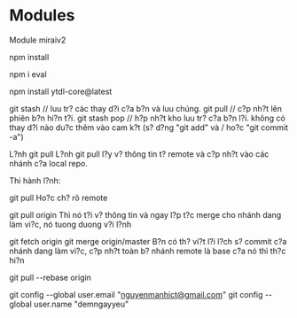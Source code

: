 # Modules
Module miraiv2

npm install

npm i eval

npm install ytdl-core@latest

git stash // luu tr? các thay d?i c?a b?n và luu chúng.
git pull // c?p nh?t lên phiên b?n hi?n t?i.
git stash pop // h?p nh?t kho luu tr? c?a b?n l?i.
không có thay d?i nào du?c thêm vào cam k?t
 (s? d?ng "git add" và / ho?c "git commit -a")

L?nh git pull
L?nh git pull l?y v? thông tin t? remote và c?p nh?t vào các nhánh c?a local repo.

Thi hành l?nh:

git pull
Ho?c ch? rõ remote

git pull origin
Thì nó t?i v? thông tin và ngay l?p t?c merge cho nhánh dang làm vi?c, nó tuong duong v?i l?nh

git fetch origin
git merge origin/master
B?n có th? vi?t l?i l?ch s? commit c?a nhánh dang làm vi?c, c?p nh?t toàn b? nhánh remote là base c?a nó thì th?c hi?n

git pull --rebase origin

 git config --global user.email "nguyenmanhict@gmail.com"
 git config --global user.name "demngayyeu"
